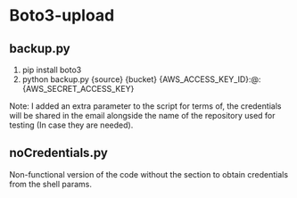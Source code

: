# Boto3-upload

## backup.py

1. pip install boto3
2. python backup.py {source} {bucket} {AWS_ACCESS_KEY_ID}:@:{AWS_SECRET_ACCESS_KEY}

Note: I added an extra parameter to the script for terms of, the credentials will be shared in the email alongside the name of the repository used for testing (In case they are needed).

## noCredentials.py

Non-functional version of the code without the section to obtain credentials from the shell params. 